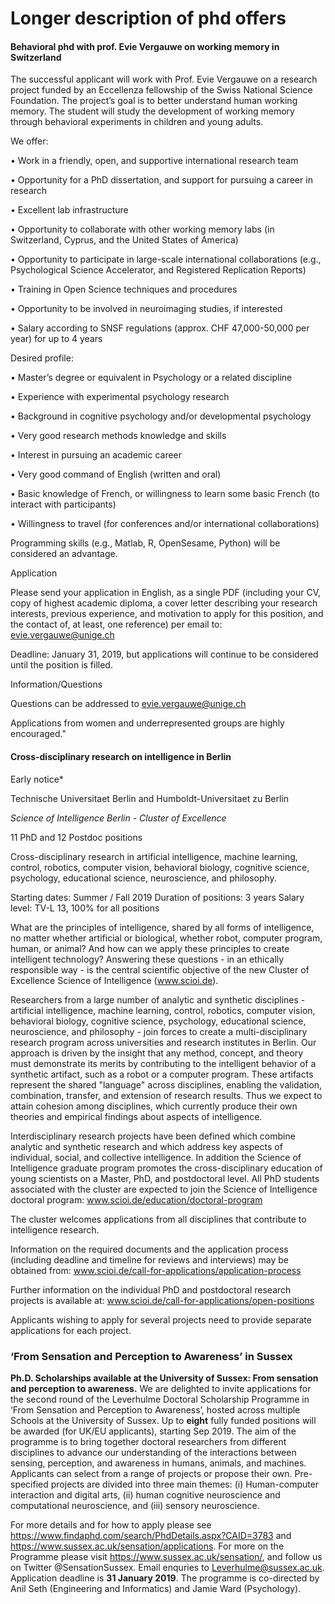 # Longer description of phd offers

#### <a name="swiss-memory"></a> Behavioral phd with prof. Evie Vergauwe on working memory in Switzerland

The successful applicant will work with Prof. Evie Vergauwe on a research project funded by an Eccellenza fellowship of the Swiss National Science Foundation. The project’s goal is to better understand human working memory. The student will study the development of working memory through behavioral experiments in children and young adults.

 

We offer:

•       Work in a friendly, open, and supportive international research team

•       Opportunity for a PhD dissertation, and support for pursuing a career in research

•       Excellent lab infrastructure

•       Opportunity to collaborate with other working memory labs (in Switzerland, Cyprus, and the United States of America)

•       Opportunity to participate in large-scale international collaborations (e.g., Psychological Science Accelerator, and Registered Replication Reports)

•       Training in Open Science techniques and procedures

•       Opportunity to be involved in neuroimaging studies, if interested

•       Salary according to SNSF regulations (approx. CHF 47,000-50,000 per year) for up to 4 years

 

Desired profile:

•       Master’s degree or equivalent in Psychology or a related discipline

•       Experience with experimental psychology research

•       Background in cognitive psychology and/or developmental psychology

•       Very good research methods knowledge and skills

•       Interest in pursuing an academic career

•       Very good command of English (written and oral)

•       Basic knowledge of French, or willingness to learn some basic French (to interact with participants)

•       Willingness to travel (for conferences and/or international collaborations)

 

Programming skills (e.g., Matlab, R, OpenSesame, Python) will be considered an advantage.

 

Application

Please send your application in English, as a single PDF (including your CV, copy of highest academic diploma, a cover letter describing your research interests, previous experience, and motivation to apply for this position, and the contact of, at least, one reference) per email to: evie.vergauwe@unige.ch

Deadline: January 31, 2019, but applications will continue to be considered until the position is filled.

 

Information/Questions

Questions can be addressed to evie.vergauwe@unige.ch

 

Applications from women and underrepresented groups are highly encouraged."

#### <a name="science-inteligence"></a> Cross-disciplinary research on intelligence in Berlin

Early notice*

Technische Universitaet Berlin and Humboldt-Universitaet zu
Berlin

*Science of Intelligence Berlin - Cluster of Excellence*

11 PhD and 12 Postdoc positions

Cross-disciplinary research in artificial intelligence,
machine learning, control, robotics, computer vision,
behavioral biology, cognitive science, psychology,
educational science, neuroscience, and philosophy.

Starting dates: Summer / Fall 2019
Duration of positions: 3 years
Salary level: TV-L 13, 100% for all positions

What are the principles of intelligence, shared by all forms
of intelligence, no matter whether artificial or biological,
whether robot, computer program, human, or animal? And how
can we apply these principles to create intelligent
technology? Answering these questions - in an ethically
responsible way - is the central scientific objective of the
new Cluster of Excellence Science of Intelligence
(www.scioi.de).

Researchers from a large number of analytic and synthetic
disciplines - artificial intelligence, machine learning,
control, robotics, computer vision, behavioral biology,
cognitive science, psychology, educational science,
neuroscience, and philosophy - join forces to create a
multi-disciplinary research program across universities and
research institutes in Berlin. Our approach is driven by the
insight that any method, concept, and theory must
demonstrate its merits by contributing to the intelligent
behavior of a synthetic artifact, such as a robot or a
computer program. These artifacts represent the shared
"language" across disciplines, enabling the validation,
combination, transfer, and extension of research results.
Thus we expect to attain cohesion among disciplines, which
currently produce their own theories and empirical findings
about aspects of intelligence.

Interdisciplinary research projects have been defined which
combine analytic and synthetic research and which address
key aspects of individual, social, and collective
intelligence. In addition the Science of Intelligence
graduate program promotes the cross-disciplinary education
of young scientists on a Master, PhD, and postdoctoral
level. All PhD students associated with the cluster are
expected to join the Science of Intelligence doctoral
program: www.scioi.de/education/doctoral-program

The cluster welcomes applications from all disciplines that
contribute to intelligence research.

Information on the required documents and the application
process (including deadline and timeline for reviews and
interviews) may be obtained from:
www.scioi.de/call-for-applications/application-process

Further information on the individual PhD and postdoctoral
research projects is available at:
www.scioi.de/call-for-applications/open-positions

Applicants wishing to apply for several projects need to
provide separate applications for each project.



### <a name="sussex-sensations"></a> ‘From Sensation and Perception to Awareness’ in Sussex



**Ph.D. Scholarships available at the University of Sussex: From sensation and perception to awareness.** We are delighted to invite applications for the second round of the Leverhulme Doctoral Scholarship Programme in ‘From Sensation and Perception to Awareness’, hosted across multiple Schools at the University of Sussex. Up to **eight** fully funded positions will be awarded (for UK/EU applicants), starting Sep 2019. The aim of the programme is to bring together doctoral researchers from different disciplines to advance our understanding of the interactions between sensing, perception, and awareness in humans, animals, and machines. Applicants can select from a range of projects or propose their own. Pre-specified projects are divided into three main themes: (i) Human-computer interaction and digital arts, (ii) human cognitive neuroscience and computational neuroscience, and (iii) sensory neuroscience.



For more details and for how to apply please see <https://www.findaphd.com/search/PhdDetails.aspx?CAID=3783> and <https://www.sussex.ac.uk/sensation/applications>. For more on the Programme please visit <https://www.sussex.ac.uk/sensation/>, and follow us on Twitter @SensationSussex. Email enquries to [Leverhulme@sussex.ac.uk](mailto:Leverhulme@sussex.ac.uk). Application deadline is **31 January 2019**. The programme is co-directed by Anil Seth (Engineering and Informatics) and Jamie Ward (Psychology).